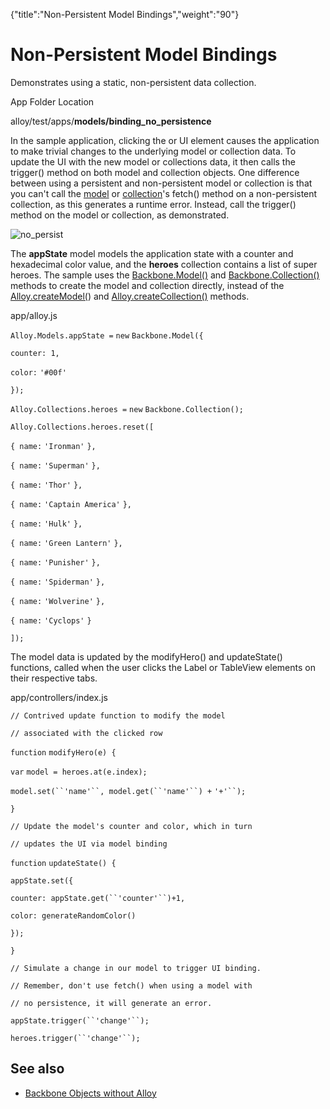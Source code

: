 {"title":"Non-Persistent Model Bindings","weight":"90"} 

# Non-Persistent Model Bindings

Demonstrates using a static, non-persistent data collection.

App Folder Location

alloy/test/apps/**models/binding\_no\_persistence**

In the sample application, clicking the <Label> or <TableView> UI element causes the application to make trivial changes to the underlying model or collection data. To update the UI with the new model or collections data, it then calls the trigger() method on both model and collection objects. One difference between using a persistent and non-persistent model or collection is that you can't call the [model](http://docs.appcelerator.com/backbone/0.9.2/#Model-fetch) or [collection](http://docs.appcelerator.com/backbone/0.9.2/#Collection-fetch)'s fetch() method on a non-persistent collection, as this generates a runtime error. Instead, call the trigger() method on the model or collection, as demonstrated.

![no_persist](/Images/appc/download/attachments/41845708/no_persist.png)

The **appState** model models the application state with a counter and hexadecimal color value, and the **heroes** collection contains a list of super heroes. The sample uses the [Backbone.Model()](http://docs.appcelerator.com/backbone/0.9.2/#Model) and [Backbone.Collection()](http://docs.appcelerator.com/backbone/0.9.2/#Collection) methods to create the model and collection directly, instead of the [Alloy.createModel(](#!/api/Alloy-method-createModel)) and [Alloy.createCollection()](#!/api/Alloy-method-createCollection) methods.

app/alloy.js

`Alloy.Models.appState =` `new` `Backbone.Model({`

`counter: 1,`

`color:` `'#00f'`

`});`

`Alloy.Collections.heroes =` `new` `Backbone.Collection();`

`Alloy.Collections.heroes.reset([`

`{ name:` `'Ironman'` `},`

`{ name:` `'Superman'` `},`

`{ name:` `'Thor'` `},`

`{ name:` `'Captain America'` `},`

`{ name:` `'Hulk'` `},`

`{ name:` `'Green Lantern'` `},`

`{ name:` `'Punisher'` `},`

`{ name:` `'Spiderman'` `},`

`{ name:` `'Wolverine'` `},`

`{ name:` `'Cyclops'` `}`

`]);`

The model data is updated by the modifyHero() and updateState() functions, called when the user clicks the Label or TableView elements on their respective tabs.

app/controllers/index.js

`// Contrived update function to modify the model`

`// associated with the clicked row`

`function` `modifyHero(e) {`

`var` `model = heroes.at(e.index);`

`model.set(``'name'``, model.get(``'name'``) +` `'+'``);`

`}`

`// Update the model's counter and color, which in turn`

`// updates the UI via model binding`

`function` `updateState() {`

`appState.set({`

`counter: appState.get(``'counter'``)+1,`

`color: generateRandomColor()`

`});`

`}`

`// Simulate a change in our model to trigger UI binding.`

`// Remember, don't use fetch() when using a model with`

`// no persistence, it will generate an error.`

`appState.trigger(``'change'``);`

`heroes.trigger(``'change'``);`

## See also

*   [Backbone Objects without Alloy](/docs/appc/Alloy_Framework/Alloy_Guide/Alloy_Models/Backbone_Objects_without_Alloy/)